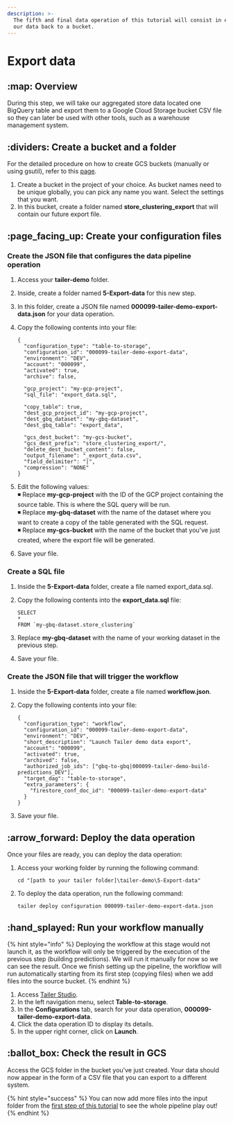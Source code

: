 ```yaml
---
description: >-
  The fifth and final data operation of this tutorial will consist in exporting
  our data back to a bucket.
---
```


# Export data

## :map: Overview

During this step, we will take our aggregated store data located one BigQuery table and export them to a Google Cloud Storage bucket CSV file so they can later be used with other tools, such as a warehouse management system.

## :dividers: Create a bucket and a folder

For the detailed procedure on how to create GCS buckets (manually or using gsutil), refer to this [page](https://cloud.google.com/storage/docs/creating-buckets).

1. Create a bucket in the project of your choice. As bucket names need to be unique globally, you can pick any name you want. Select the settings that you want.‌
2. In this bucket, create a folder named **store\_clustering\_export** that will contain our future export file.

## :page\_facing\_up: Create your configuration files

### **Create the JSON file that configures the data pipeline operation**

1. Access your **tailer-demo** folder.
2. Inside, create a folder named **5-Export-data** for this new step.
3. In this folder, create a JSON file named **000099-tailer-demo-export-data.json** for your data operation.
4.  Copy the following contents into your file:

    ```
    {
      "configuration_type": "table-to-storage",
      "configuration_id": "000099-tailer-demo-export-data",
      "environment": "DEV",
      "account": "000099",
      "activated": true,
      "archive": false,

      "gcp_project": "my-gcp-project",
      "sql_file": "export_data.sql",

      "copy_table": true,
      "dest_gcp_project_id": "my-gcp-project",
      "dest_gbq_dataset": "my-gbq-dataset",
      "dest_gbq_table": "export_data",

      "gcs_dest_bucket": "my-gcs-bucket",
      "gcs_dest_prefix": "store_clustering_export/",
      "delete_dest_bucket_content": false,
      "output_filename": "_export_data.csv",
      "field_delimiter": "|",
      "compression": "NONE"
    }
    ```
5. Edit the following values:\
   ◾ Replace **my-gcp-project** with the ID of the GCP project containing the source table. This is where the SQL query will be run.\
   ◾ Replace **my-gbq-dataset** with the name of the dataset where you want to create a copy of the table generated with the SQL request.\
   ◾ Replace **my-gcs-bucket** with the name of the bucket that you've just created, where the export file will be generated.
6. Save your file.

### **Create a SQL file**

1. Inside the **5-Export-data** folder, create a file named export\_data.sql.
2.  Copy the following contents into the **export\_data.sql** file:

    ```
    SELECT 
    *
    FROM `my-gbq-dataset.store_clustering`
    ```
3. Replace **my-gbq-dataset** with the name of your working dataset in the previous step.
4. Save your file.

### **Create the JSON file that will trigger the workflow**

1. Inside the **5-Export-data** folder, create a file named **workflow.json**.
2.  Copy the following contents into your file:

    ```
    {
      "configuration_type": "workflow",
      "configuration_id": "000099-tailer-demo-export-data",
      "environment": "DEV",
      "short_description": "Launch Tailer demo data export",
      "account": "000099",
      "activated": true,
      "archived": false,
      "authorized_job_ids": ["gbq-to-gbq|000099-tailer-demo-build-predictions_DEV"],
      "target_dag": "table-to-storage",
      "extra_parameters": {
        "firestore_conf_doc_id": "000099-tailer-demo-export-data"
      }
    }
    ```
3. Save your file.

## :arrow\_forward: Deploy the data operation

Once your files are ready, you can deploy the data operation:

1.  Access your working folder by running the following command:

    ```
    cd "[path to your tailer folder]\tailer-demo\5-Export-data"
    ```
2.  To deploy the data operation, run the following command:

    ```
    tailer deploy configuration 000099-tailer-demo-export-data.json
    ```

## :hand\_splayed: Run your workflow manually

{% hint style="info" %}
Deploying the workflow at this stage would not launch it, as the workflow will only be triggered by the execution of the previous step (building predictions). We will run it manually for now so we can see the result. Once we finish setting up the pipeline, the workflow will run automatically starting from its first step (copying files) when we add files into the source bucket.
{% endhint %}

1. Access [Tailer Studio](http://studio.tailer.ai).‌
2. In the left navigation menu, select **Table-to-storage**.
3. In the **Configurations** tab, search for your data operation, **000099-tailer-demo-export-data**.
4. Click the data operation ID to display its details.
5. In the upper right corner, click on **Launch**.

## :ballot\_box: Check the result in GCS

Access the GCS folder in the bucket you've just created. Your data should now appear in the form of a CSV file that you can export to a different system.

{% hint style="success" %}
You can now add more files into the input folder from the [first step of this tutorial](prepare-the-demonstration-environment.md) to see the whole pipeline play out!
{% endhint %}
